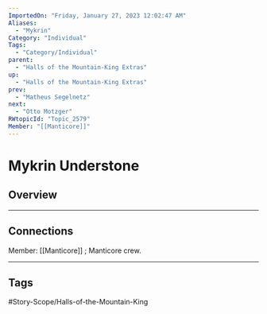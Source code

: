 ```yaml
---
ImportedOn: "Friday, January 27, 2023 12:02:47 AM"
Aliases:
  - "Mykrin"
Category: "Individual"
Tags:
  - "Category/Individual"
parent:
  - "Halls of the Mountain-King Extras"
up:
  - "Halls of the Mountain-King Extras"
prev:
  - "Matheus Segelnetz"
next:
  - "Otto Motzger"
RWtopicId: "Topic_2579"
Member: "[[Manticore]]"
---
```

# Mykrin Understone
## Overview
---
## Connections
Member: [[Manticore]] ; Manticore crew.


---
## Tags
#Story-Scope/Halls-of-the-Mountain-King

